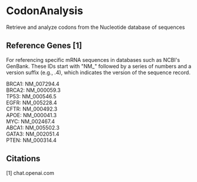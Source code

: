 # CodonAnalysis
Retrieve and analyze codons from the Nucleotide database of sequences

## Reference Genes [1]
For referencing specific mRNA sequences in databases such as NCBI's GenBank. These IDs start with "NM_" followed by a series of numbers and a version suffix (e.g., .4), which indicates the version of the sequence record.

BRCA1: NM_007294.4  
BRCA2: NM_000059.3  
TP53: NM_000546.5  
EGFR: NM_005228.4  
CFTR: NM_000492.3  
APOE: NM_000041.3  
MYC: NM_002467.4  
ABCA1: NM_005502.3  
GATA3: NM_002051.4  
PTEN: NM_000314.4  








## Citations
[1] chat.openai.com
